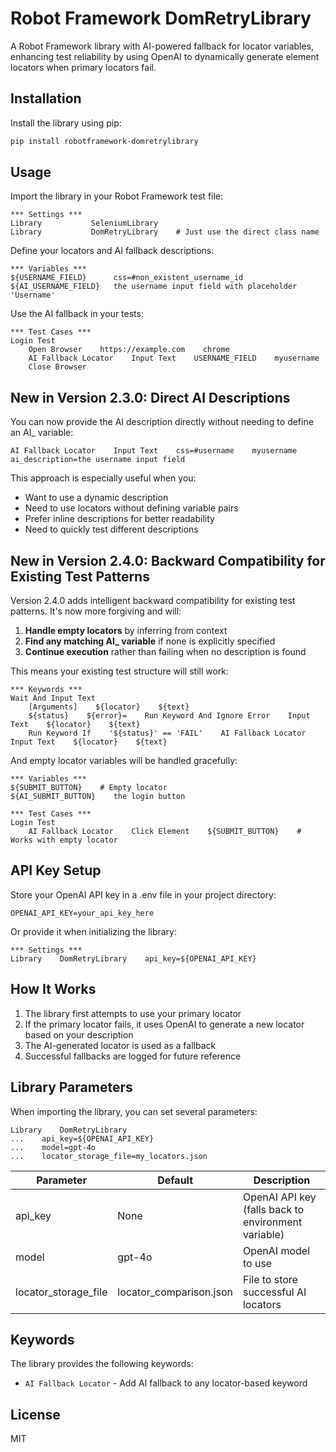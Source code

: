 # Robot Framework DomRetryLibrary

A Robot Framework library with AI-powered fallback for locator variables, enhancing test reliability by using OpenAI to dynamically generate element locators when primary locators fail.

## Installation

Install the library using pip:

```bash
pip install robotframework-domretrylibrary
```

## Usage

Import the library in your Robot Framework test file:

```robotframework
*** Settings ***
Library           SeleniumLibrary
Library           DomRetryLibrary    # Just use the direct class name
```

Define your locators and AI fallback descriptions:

```robotframework
*** Variables ***
${USERNAME_FIELD}      css=#non_existent_username_id
${AI_USERNAME_FIELD}   the username input field with placeholder 'Username'
```

Use the AI fallback in your tests:

```robotframework
*** Test Cases ***
Login Test
    Open Browser    https://example.com    chrome
    AI Fallback Locator    Input Text    USERNAME_FIELD    myusername
    Close Browser
```

## New in Version 2.3.0: Direct AI Descriptions

You can now provide the AI description directly without needing to define an AI_ variable:

```robotframework
AI Fallback Locator    Input Text    css=#username    myusername    ai_description=the username input field
```

This approach is especially useful when you:
- Want to use a dynamic description
- Need to use locators without defining variable pairs
- Prefer inline descriptions for better readability
- Need to quickly test different descriptions

## New in Version 2.4.0: Backward Compatibility for Existing Test Patterns

Version 2.4.0 adds intelligent backward compatibility for existing test patterns. It's now more forgiving and will:

1. **Handle empty locators** by inferring from context
2. **Find any matching AI_ variable** if none is explicitly specified
3. **Continue execution** rather than failing when no description is found

This means your existing test structure will still work:

```robotframework
*** Keywords ***
Wait And Input Text
    [Arguments]    ${locator}    ${text}
    ${status}    ${error}=    Run Keyword And Ignore Error    Input Text    ${locator}    ${text}
    Run Keyword If    '${status}' == 'FAIL'    AI Fallback Locator    Input Text    ${locator}    ${text}
```

And empty locator variables will be handled gracefully:

```robotframework
*** Variables ***
${SUBMIT_BUTTON}    # Empty locator
${AI_SUBMIT_BUTTON}    the login button

*** Test Cases ***
Login Test
    AI Fallback Locator    Click Element    ${SUBMIT_BUTTON}    # Works with empty locator
```

## API Key Setup

Store your OpenAI API key in a .env file in your project directory:

```
OPENAI_API_KEY=your_api_key_here
```

Or provide it when initializing the library:

```robotframework
*** Settings ***
Library    DomRetryLibrary    api_key=${OPENAI_API_KEY}
```

## How It Works

1. The library first attempts to use your primary locator
2. If the primary locator fails, it uses OpenAI to generate a new locator based on your description
3. The AI-generated locator is used as a fallback
4. Successful fallbacks are logged for future reference

## Library Parameters

When importing the library, you can set several parameters:

```robotframework
Library    DomRetryLibrary    
...    api_key=${OPENAI_API_KEY}    
...    model=gpt-4o    
...    locator_storage_file=my_locators.json
```

| Parameter | Default | Description |
|-----------|---------|-------------|
| api_key | None | OpenAI API key (falls back to environment variable) |
| model | gpt-4o | OpenAI model to use |
| locator_storage_file | locator_comparison.json | File to store successful AI locators |

## Keywords

The library provides the following keywords:

- `AI Fallback Locator` - Add AI fallback to any locator-based keyword

## License

MIT 